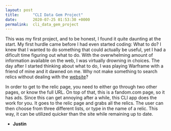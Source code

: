 ```yaml
---
layout: post
title:      "CLI Data Gem Project"
date:       2020-07-25 01:53:30 +0000
permalink:  cli_data_gem_project
---
```



This was my first project, and to be honest, I found it quite daunting at the start. My first hurdle came before I had even started coding: What to do? I knew that I wanted to do something that could actually be useful, yet I had a dificult time figuring out what to do. With the overwhelming amount of information available on the web, I was virtually drowning in choices. The day after I started thinking about what to do, I was playing Warframe with a friend of mine and it dawned on me. Why not make something to search relics without dealing with the [website](https://warframe.fandom.com/wiki/WARFRAME_Wiki)? 

In order to get to the relic page, you need to either go through two other pages, or know the full URL. On top of that, this is a fandom.com page, so it has ads. Since this can get annoying after a while, this CLI app does the work for you. It goes to the relic page and grabs all the relics. The user can then choose from three different lists, or type in the name of a relic. This way, it can be utilized quicker than the site while remaining up to date.

* **Justin**
